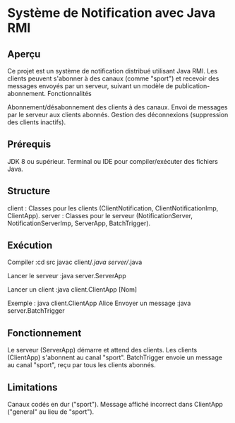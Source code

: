 # Système de Notification avec Java RMI
## Aperçu
Ce projet est un système de notification distribué utilisant Java RMI. Les clients peuvent s'abonner à des canaux (comme "sport") et recevoir des messages envoyés par un serveur, suivant un modèle de publication-abonnement.
Fonctionnalités

Abonnement/désabonnement des clients à des canaux.
Envoi de messages par le serveur aux clients abonnés.
Gestion des déconnexions (suppression des clients inactifs).

## Prérequis

JDK 8 ou supérieur.
Terminal ou IDE pour compiler/exécuter des fichiers Java.

## Structure

client : Classes pour les clients (ClientNotification, ClientNotificationImp, ClientApp).
server : Classes pour le serveur (NotificationServer, NotificationServerImp, ServerApp, BatchTrigger).

## Exécution

Compiler :cd src
javac client/*.java server/*.java


Lancer le serveur :java server.ServerApp


Lancer un client :java client.ClientApp [Nom]

Exemple : java client.ClientApp Alice
Envoyer un message :java server.BatchTrigger



## Fonctionnement

Le serveur (ServerApp) démarre et attend des clients.
Les clients (ClientApp) s'abonnent au canal "sport".
BatchTrigger envoie un message au canal "sport", reçu par tous les clients abonnés.

## Limitations

Canaux codés en dur ("sport").
Message affiché incorrect dans ClientApp ("general" au lieu de "sport").
